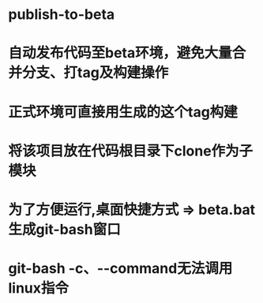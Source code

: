 # publish-to-beta
# 自动发布代码至beta环境，避免大量合并分支、打tag及构建操作
# 正式环境可直接用生成的这个tag构建
# 将该项目放在代码根目录下clone作为子模块
# 为了方便运行,桌面快捷方式 => beta.bat生成git-bash窗口
# git-bash -c、--command无法调用linux指令